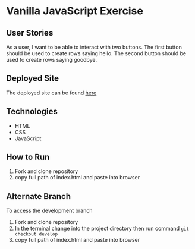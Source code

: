 # Vanilla JavaScript Exercise 

## User Stories 
As a user, I want to be able to interact with two buttons. The first button should be used to create rows saying hello. The second button should be used to create rows saying goodbye.

## Deployed Site 
The deployed site can be found [here](https://reverent-mclean-418a31.netlify.com/)

## Technologies 
- HTML 
- CSS 
- JavaScript 

## How to Run 
1. Fork and clone repository 
2. copy full path of index.html and paste into browser 

## Alternate Branch 
To access the development branch 
1. Fork and clone repository 
2. In the terminal change into the project directory then run command `git checkout develop`
4. copy full path of index.html and paste into browser 


